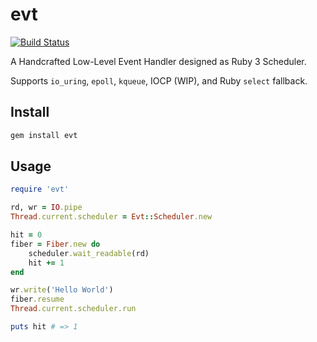 # evt

[![Build Status](https://dev.azure.com/dsh0416/evt/_apis/build/status/dsh0416.evt?branchName=master)](https://dev.azure.com/dsh0416/evt/_build/latest?definitionId=2&branchName=master)

A Handcrafted Low-Level Event Handler designed as Ruby 3 Scheduler. 

Supports `io_uring`, `epoll`, `kqueue`, IOCP (WIP), and Ruby `select` fallback.

## Install

```bash
gem install evt
```

## Usage

```ruby
require 'evt'

rd, wr = IO.pipe
Thread.current.scheduler = Evt::Scheduler.new

hit = 0
fiber = Fiber.new do
    scheduler.wait_readable(rd)
    hit += 1
end

wr.write('Hello World')
fiber.resume
Thread.current.scheduler.run

puts hit # => 1
```
